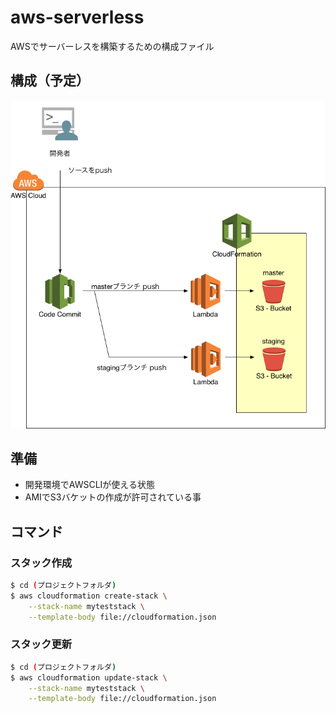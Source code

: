 # aws-serverless
AWSでサーバーレスを構築するための構成ファイル

## 構成（予定）
![blueprint_1.png](https://raw.githubusercontent.com/websandbag/aws-serverless/master/images/blueprint_1.png)

## 準備
- 開発環境でAWSCLIが使える状態
- AMIでS3バケットの作成が許可されている事

## コマンド
### スタック作成
``` bash
$ cd (プロジェクトフォルダ)
$ aws cloudformation create-stack \
    --stack-name myteststack \
    --template-body file://cloudformation.json

```

### スタック更新
``` bash
$ cd (プロジェクトフォルダ)
$ aws cloudformation update-stack \
    --stack-name myteststack \
    --template-body file://cloudformation.json

```
